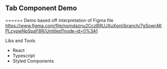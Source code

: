 ## Tab Component Demo

======
Demo based off interpretation of Figma file https://www.figma.com/file/nomdaznu2CczB9UJXuXpnI/branch/7gSowr4KPLcypwNpSpaY8R/Untitled?node-id=0%3A1

Libs and Tools

- React
- Typescript
- Styled Components
